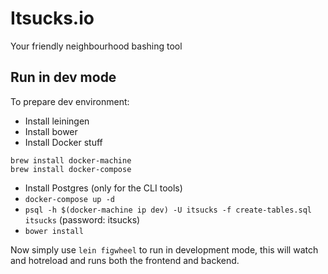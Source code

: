 # Itsucks.io

Your friendly neighbourhood bashing tool

## Run in dev mode

To prepare dev environment:

- Install leiningen
- Install bower
- Install Docker stuff
```
brew install docker-machine
brew install docker-compose
```
- Install Postgres (only for the CLI tools)
- `docker-compose up -d`
- `psql -h $(docker-machine ip dev) -U itsucks -f create-tables.sql itsucks` (password: itsucks)
- `bower install`

Now simply use `lein figwheel` to run in development mode, this will watch and hotreload and runs both the frontend and backend.